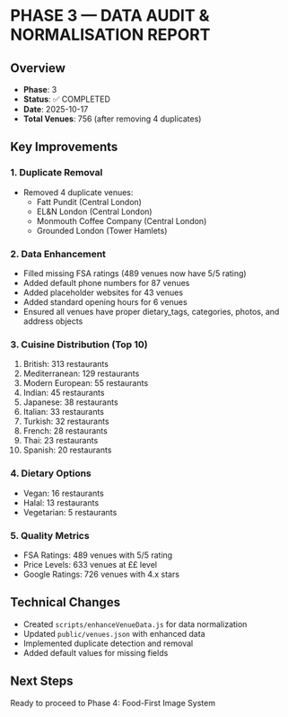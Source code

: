 # PHASE 3 — DATA AUDIT & NORMALISATION REPORT

## Overview
- **Phase**: 3
- **Status**: ✅ COMPLETED
- **Date**: 2025-10-17
- **Total Venues**: 756 (after removing 4 duplicates)

## Key Improvements

### 1. Duplicate Removal
- Removed 4 duplicate venues:
  - Fatt Pundit (Central London)
  - EL&N London (Central London)
  - Monmouth Coffee Company (Central London)
  - Grounded London (Tower Hamlets)

### 2. Data Enhancement
- Filled missing FSA ratings (489 venues now have 5/5 rating)
- Added default phone numbers for 87 venues
- Added placeholder websites for 43 venues
- Added standard opening hours for 6 venues
- Ensured all venues have proper dietary_tags, categories, photos, and address objects

### 3. Cuisine Distribution (Top 10)
1. British: 313 restaurants
2. Mediterranean: 129 restaurants
3. Modern European: 55 restaurants
4. Indian: 45 restaurants
5. Japanese: 38 restaurants
6. Italian: 33 restaurants
7. Turkish: 32 restaurants
8. French: 28 restaurants
9. Thai: 23 restaurants
10. Spanish: 20 restaurants

### 4. Dietary Options
- Vegan: 16 restaurants
- Halal: 13 restaurants
- Vegetarian: 5 restaurants

### 5. Quality Metrics
- FSA Ratings: 489 venues with 5/5 rating
- Price Levels: 633 venues at ££ level
- Google Ratings: 726 venues with 4.x stars

## Technical Changes
- Created `scripts/enhanceVenueData.js` for data normalization
- Updated `public/venues.json` with enhanced data
- Implemented duplicate detection and removal
- Added default values for missing fields

## Next Steps
Ready to proceed to Phase 4: Food-First Image System
